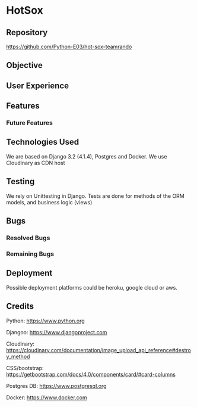 # HotSox

## Repository

https://github.com/Python-E03/hot-sox-teamrando

## Objective

## User Experience

## Features

### Future Features

## Technologies Used

We are based on Django 3.2 (4.1.4), Postgres and Docker.
We use Cloudinary as CDN host

## Testing

We rely on Unittesting in Django. Tests are done for methods of the ORM models, and business logic (views)

## Bugs

### Resolved Bugs

### Remaining Bugs

## Deployment

Possible deployment platforms could be heroku, google cloud or aws.

## Credits

Python:
https://www.python.org

Djangoo:
https://www.djangoproject.com

Cloudinary:
https://cloudinary.com/documentation/image_upload_api_reference#destroy_method

CSS/bootstrap:
https://getbootstrap.com/docs/4.0/components/card/#card-columns

Postgres DB:
https://www.postgresql.org

Docker:
https://www.docker.com
